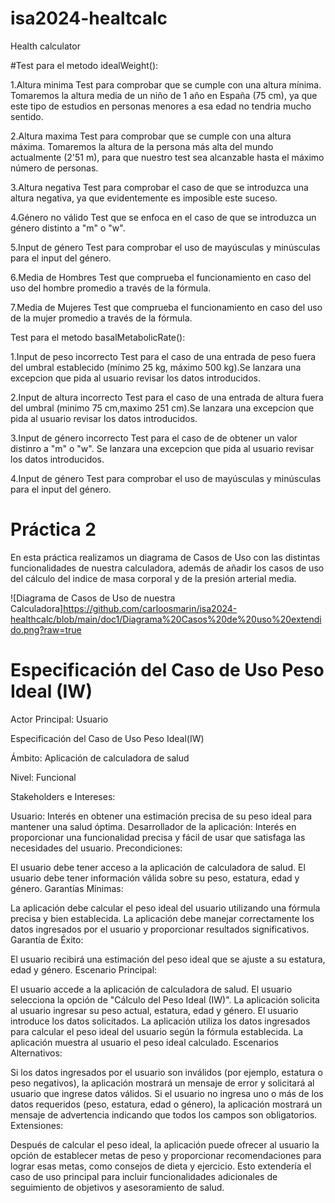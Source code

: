 # isa2024-healtcalc
Health calculator

#Test para el metodo idealWeight():

1.Altura minima
Test para comprobar que se cumple con una altura mínima. Tomaremos la altura media de un niño de 1 año en España (75 cm), ya que este tipo de estudios en personas menores a esa edad no tendria mucho sentido.

2.Altura maxima
Test para comprobar que se cumple con una altura máxima. Tomaremos la altura de la persona más alta del mundo actualmente (2'51 m), para que nuestro test sea alcanzable hasta el máximo número de personas.

3.Altura negativa
Test para comprobar el caso de que se introduzca una altura negativa, ya que evidentemente es imposible este suceso.

4.Género no válido
Test que se enfoca en el caso de que se introduzca un género distinto a "m" o "w".

5.Input de género
Test para comprobar el uso de mayúsculas y minúsculas para el input del género.

6.Media de Hombres
Test que comprueba el funcionamiento en caso del uso del hombre promedio a través de la fórmula.

7.Media de Mujeres
Test que comprueba el funcionamiento en caso del uso de la mujer promedio a través de la fórmula.


Test para el metodo basalMetabolicRate():

1.Input de peso incorrecto
Test para el caso de una entrada de peso fuera del umbral establecido (mínimo 25 kg, máximo 500 kg).Se lanzara una excepcion que pida al usuario revisar los datos introducidos.

2.Input de altura incorrecto
Test para el caso de una entrada de altura fuera del umbral (minimo 75 cm,maximo 251 cm).Se lanzara una excepcion que pida al usuario revisar los datos introducidos.


3.Input de género incorrecto
Test para el caso de de obtener un valor distinro a "m" o "w". Se lanzara una excepcion que pida al usuario revisar los datos introducidos.

4.Input de género
Test para comprobar el uso de mayúsculas y minúsculas para el input del género.

# Práctica 2
En esta práctica realizamos un diagrama de Casos de Uso con las distintas funcionalidades de nuestra calculadora, además de añadir los casos de uso del cálculo del indice de masa corporal y de la presión arterial media.

![Diagrama de Casos de Uso de nuestra Calculadora]https://github.com/carloosmarin/isa2024-healthcalc/blob/main/doc1/Diagrama%20Casos%20de%20uso%20extendido.png?raw=true

# Especificación del Caso de Uso Peso Ideal (IW)

Actor Principal: Usuario

Especificación del Caso de Uso Peso Ideal(IW)


Ámbito: Aplicación de calculadora de salud

Nivel: Funcional

Stakeholders e Intereses:

Usuario: Interés en obtener una estimación precisa de su peso ideal para mantener una salud óptima.
Desarrollador de la aplicación: Interés en proporcionar una funcionalidad precisa y fácil de usar que satisfaga las necesidades del usuario.
Precondiciones:

El usuario debe tener acceso a la aplicación de calculadora de salud.
El usuario debe tener información válida sobre su peso, estatura, edad y género.
Garantías Mínimas:

La aplicación debe calcular el peso ideal del usuario utilizando una fórmula precisa y bien establecida.
La aplicación debe manejar correctamente los datos ingresados por el usuario y proporcionar resultados significativos.
Garantía de Éxito:

El usuario recibirá una estimación del peso ideal que se ajuste a su estatura, edad y género.
Escenario Principal:

El usuario accede a la aplicación de calculadora de salud.
El usuario selecciona la opción de "Cálculo del Peso Ideal (IW)".
La aplicación solicita al usuario ingresar su peso actual, estatura, edad y género.
El usuario introduce los datos solicitados.
La aplicación utiliza los datos ingresados para calcular el peso ideal del usuario según la fórmula establecida.
La aplicación muestra al usuario el peso ideal calculado.
Escenarios Alternativos:

Si los datos ingresados por el usuario son inválidos (por ejemplo, estatura o peso negativos), la aplicación mostrará un mensaje de error y solicitará al usuario que ingrese datos válidos.
Si el usuario no ingresa uno o más de los datos requeridos (peso, estatura, edad o género), la aplicación mostrará un mensaje de advertencia indicando que todos los campos son obligatorios.
Extensiones:

Después de calcular el peso ideal, la aplicación puede ofrecer al usuario la opción de establecer metas de peso y proporcionar recomendaciones para lograr esas metas, como consejos de dieta y ejercicio. Esto extendería el caso de uso principal para incluir funcionalidades adicionales de seguimiento de objetivos y asesoramiento de salud.

